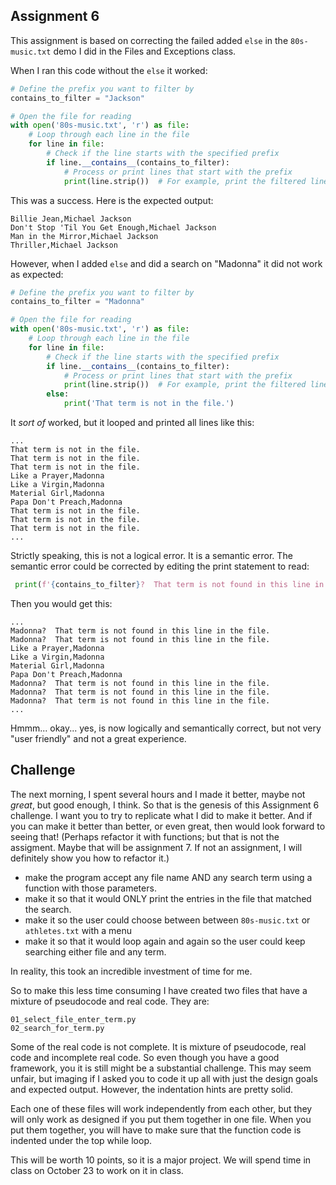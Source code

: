 ## Assignment 6

This assignment is based on correcting the failed added ```else``` in the `80s-music.txt` demo I did in the Files and Exceptions class.

When I ran this code without the `else` it worked:

```python
# Define the prefix you want to filter by
contains_to_filter = "Jackson"

# Open the file for reading
with open('80s-music.txt', 'r') as file:
    # Loop through each line in the file
    for line in file:
        # Check if the line starts with the specified prefix
        if line.__contains__(contains_to_filter):
            # Process or print lines that start with the prefix
            print(line.strip())  # For example, print the filtered line after stripping whitespace
```

This was a success. Here is the expected output:

```
Billie Jean,Michael Jackson
Don't Stop 'Til You Get Enough,Michael Jackson
Man in the Mirror,Michael Jackson
Thriller,Michael Jackson
```

However, when I added `else` and did a search on "Madonna" it did not work as expected:

```python
# Define the prefix you want to filter by
contains_to_filter = "Madonna"

# Open the file for reading
with open('80s-music.txt', 'r') as file:
    # Loop through each line in the file
    for line in file:
        # Check if the line starts with the specified prefix
        if line.__contains__(contains_to_filter):
            # Process or print lines that start with the prefix
            print(line.strip())  # For example, print the filtered line after stripping whitespace
        else:
            print('That term is not in the file.')
```

It *sort of* worked, but it looped and printed all lines like this:

```
...
That term is not in the file.
That term is not in the file.
That term is not in the file.
Like a Prayer,Madonna
Like a Virgin,Madonna
Material Girl,Madonna
Papa Don't Preach,Madonna
That term is not in the file.
That term is not in the file.
That term is not in the file.
...
```
Strictly speaking, this is not a logical error. It is a semantic error. The semantic error could be corrected by editing the print statement to read:

```python
 print(f'{contains_to_filter}?  That term is not found in this line in the file.')
```

Then you would get this:

```
...
Madonna?  That term is not found in this line in the file.
Madonna?  That term is not found in this line in the file.
Like a Prayer,Madonna
Like a Virgin,Madonna
Material Girl,Madonna
Papa Don't Preach,Madonna
Madonna?  That term is not found in this line in the file.
Madonna?  That term is not found in this line in the file.
Madonna?  That term is not found in this line in the file.
...
```
Hmmm... okay... yes, is now logically and semantically correct, but not very "user friendly" and not a great experience.

## Challenge

The next morning, I spent several hours and I made it better, maybe not *great*, but good enough, I think. So that is the genesis of this Assignment 6 challenge. I want you to try to replicate what I did to make it better. And if you can make it better than better, or even great, then would look forward to seeing that! (Perhaps refactor it with functions; but that is not the assigment. Maybe that will be assignment 7. If not an assignment, I will definitely show you how to refactor it.)

* make the program accept any file name AND any search term using a function with those parameters.
* make it so that it would ONLY print the entries in the file that matched the search.
* make it so the user could choose between between `80s-music.txt` or `athletes.txt` with a menu
* make it so that it would loop again and again so the user could keep searching either file and any term.

In reality, this took an incredible investment of time for me. 

So to make this less time consuming I have created two files that have a mixture of pseudocode and real code. They are:

```
01_select_file_enter_term.py
02_search_for_term.py
```

Some of the real code is not complete. It is mixture of pseudocode, real code and incomplete real code. So even though you have a good framework, you it is still might be a substantial challenge. This may seem unfair, but imaging if I asked you to code it up all with just the design goals and expected output. However, the indentation hints are pretty solid.

Each one of these files will work independently from each other, but they will only work as designed if you put them together in one file. When you put them together, you will have to make sure that the function code is indented under the top while loop.

This will be worth 10 points, so it is a major project. We will spend time in class on October 23 to work on it in class. 

